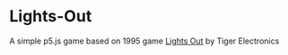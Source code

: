 # Lights-Out

A simple p5.js game based on 1995 game [Lights Out](https://en.wikipedia.org/wiki/Lights_Out_(game)) by Tiger Electronics
